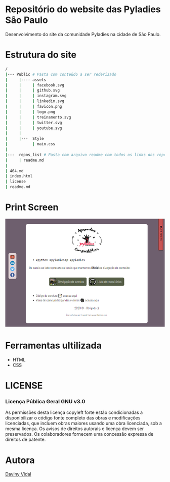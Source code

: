 # Repositório do website das Pyladies São Paulo

Desenvolvimento do site da comunidade Pyladies na cidade de São Paulo.

# Estrutura do site
```bash
/
|--- Public # Pasta com conteúdo a ser rederizado
|     |---- assets
|     |     | facebook.svg
|     |     | github.svg
|     |     | instagram.svg
|     |     | linkedin.svg
|     |     | favicon.png
|     |     | logo.png
|     |     | treinamento.svg
|     |     | twitter.svg
|     |     | youtube.svg
|     | 
|     |---  Style
|           | main.css
|       
|---  repos_list # Pasta com arquivo readme com todos os links dos repositórios 
|     | readme.md
|
| 404.md
| index.html
| license
| readme.md 
```

# Print Screen


![Print Screen](./public/assets/print_screen.png)


# Ferramentas ultilizada

* HTML
* CSS
  
# LICENSE
### Licença Pública Geral GNU v3.0
As permissões desta licença copyleft forte estão condicionadas a disponibilizar o código fonte completo das obras e modificações licenciadas, que incluem obras maiores usando uma obra licenciada, sob a mesma licença. Os avisos de direitos autorais e licença devem ser preservados. Os colaboradores fornecem uma concessão expressa de direitos de patente.

# Autora
[Daviny Vidal](http://davinyvidal.github.io)